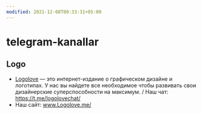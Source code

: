 ```yaml
---
modified: 2021-12-08T00:33:31+05:00
---
```


# telegram-kanallar

## Logo
* [Logolove](https://t.me/logoloveme/) — это интернет-издание о графическом дизайне и логотипах. У нас вы найдете все необходимое чтобы развивать свои дизайнерские суперспособности на максимум. /  Наш чат: https://t.me/logolovechat/
*  Наш сайт: www.Logolove.me/
